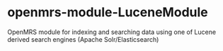 openmrs-module-LuceneModule
===========================

OpenMRS module for indexing and searching data using one of Lucene derived search engines (Apache Solr/Elasticsearch)
